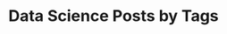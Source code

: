 ---
layout: archive
permalink: /data-science/
title: "Data Science Posts by Tags"
author_profile: true
header:
    image: "/images/data-science.jpg"
---
